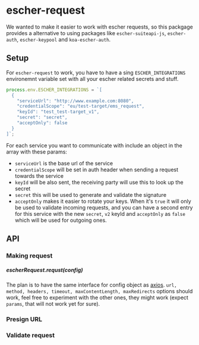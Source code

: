 # escher-request

We wanted to make it easier to work with escher requests, so this packgage provides a alternative to using packages like `escher-suiteapi-js`, `escher-auth`, `escher-keypool` and `koa-escher-auth`.

## Setup

For `escher-request` to work, you have to have a sing `ESCHER_INTEGRATIONS` environemnt
variable set with all your escher related secrets and stuff.

```js
process.env.ESCHER_INTEGRATIONS = `[
  {
    "serviceUrl": "http://www.example.com:8080",
    "credentialScope": "eu/test-target/ems_request",
    "keyId": "test_test-target_v1",
    "secret": "secret",
    "acceptOnly": false
  }
]`;
```

For each service you want to communicate with include an object in the array with these params:
- `serviceUrl` is the base url of the service
- `credentialScope` will be set in auth header when sending a request towards the service
- `keyId` will be also sent, the receiving party will use this to look up the secret
- `secret` this will be used to generate and validate the signature
- `acceptOnly` makes it easier to rotate your keys. When it's `true` it will only
be used to validate incoming requests, and you can have a second entry for this service with
the new `secret`, `v2` keyId and `acceptOnly` as `false` which will be used for outgoing ones.

## API

### Making request

##### escherRequest.requst(config)

The plan is to have the same interface for config object as [axios](https://github.com/axios/axios).
`url, method, headers, timeout, maxContentLength, maxRedirects` options should work,
feel free to experiment with the other ones, they might work (expect `params`, that will
not work yet for sure).

### Presign URL

### Validate request
